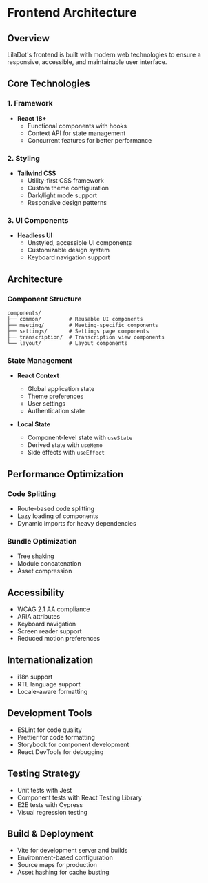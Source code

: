 # Frontend Architecture

## Overview
LilaDot's frontend is built with modern web technologies to ensure a responsive, accessible, and maintainable user interface.

## Core Technologies

### 1. Framework
- **React 18+**
  - Functional components with hooks
  - Context API for state management
  - Concurrent features for better performance

### 2. Styling
- **Tailwind CSS**
  - Utility-first CSS framework
  - Custom theme configuration
  - Dark/light mode support
  - Responsive design patterns

### 3. UI Components
- **Headless UI**
  - Unstyled, accessible UI components
  - Customizable design system
  - Keyboard navigation support

## Architecture

### Component Structure
```
components/
├── common/         # Reusable UI components
├── meeting/        # Meeting-specific components
├── settings/       # Settings page components
├── transcription/  # Transcription view components
└── layout/         # Layout components
```

### State Management
- **React Context**
  - Global application state
  - Theme preferences
  - User settings
  - Authentication state

- **Local State**
  - Component-level state with `useState`
  - Derived state with `useMemo`
  - Side effects with `useEffect`

## Performance Optimization

### Code Splitting
- Route-based code splitting
- Lazy loading of components
- Dynamic imports for heavy dependencies

### Bundle Optimization
- Tree shaking
- Module concatenation
- Asset compression

## Accessibility
- WCAG 2.1 AA compliance
- ARIA attributes
- Keyboard navigation
- Screen reader support
- Reduced motion preferences

## Internationalization
- i18n support
- RTL language support
- Locale-aware formatting

## Development Tools
- ESLint for code quality
- Prettier for code formatting
- Storybook for component development
- React DevTools for debugging

## Testing Strategy
- Unit tests with Jest
- Component tests with React Testing Library
- E2E tests with Cypress
- Visual regression testing

## Build & Deployment
- Vite for development server and builds
- Environment-based configuration
- Source maps for production
- Asset hashing for cache busting
